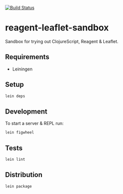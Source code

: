 [![Build Status](https://travis-ci.org/kellyi/reagent-leaflet-sandbox.svg?branch=master)](https://travis-ci.org/kellyi/reagent-leaflet-sandbox)

# reagent-leaflet-sandbox

Sandbox for trying out ClojureScript, Reagent & Leaflet.

## Requirements

- Leiningen

## Setup

```sh
lein deps
```

## Development

To start a server & REPL run:

```sh
lein figwheel
```

## Tests

```sh
lein lint
```

## Distribution

```sh
lein package
```
